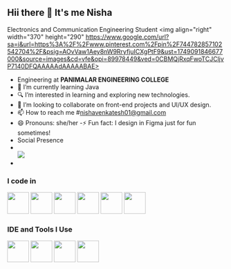 ## Hii there 👋 It's me Nisha 

 Electronics and Communication Engineering Student 
 <img align="right" width="370" height="290" https://www.google.com/url?sa=i&url=https%3A%2F%2Fwww.pinterest.com%2Fpin%2F744782857102542704%2F&psig=AOvVaw1Aey8nW9RryfjuICXgPtF9&ust=1749091846677000&source=images&cd=vfe&opi=89978449&ved=0CBMQjRxqFwoTCJCljvP7140DFQAAAAAdAAAAABAE>
 -   Engineering at **PANIMALAR ENGINEERING COLLEGE**
- 🌱 I’m currently learning Java 
- 🔍 I’m interested in learning and exploring new technologies.
- 💞️ I’m looking to collaborate on front-end projects and UI/UX design.
- 📫 How to reach me #nishavenkatesh01@gmail.com
- 😄 Pronouns: she/her
-⚡ Fun fact: I design in Figma just for fun sometimes!
- Social Presence
- <br> [<img src="https://img.shields.io/badge/LinkedIn-0077B5?style=for-the-badge&logo=linkedin&logoColor=white" />](https://www.linkedin.com/in/nishavenkatesh01)
- 
### I code in
<img height="50" width="50" src="https://img.icons8.com/color/48/000000/java-coffee-cup-logo.png" /> 
<img height="50" width="50" src="https://img.icons8.com/color/48/000000/html-5.png" />
<img height="50" width="50" src="https://img.icons8.com/color/48/000000/google-firebase-console.png"/>
<img height="50" width="50" src="https://img.icons8.com/color/48/000000/css3.png" />
<img height="50" width="50" src="https://img.icons8.com/color/48/000000/javascript.png"/>
<img height="50" width="50" src="https://img.icons8.com/color/48/000000/python.png" />

### IDE and Tools I Use
<img height="50" width="50" src="https://img.icons8.com/color/48/000000/visual-studio-code-2019.png"/> 
<img height="50" width="50" src="https://img.icons8.com/color/50/000000/git.png"/>
<img height="50" width="50" src="https://img.icons8.com/dusk/64/000000/anaconda.png"/>
 <img height="50" width="50" src="https://img.icons8.com/color/48/000000/figma--v1.png"/> 
